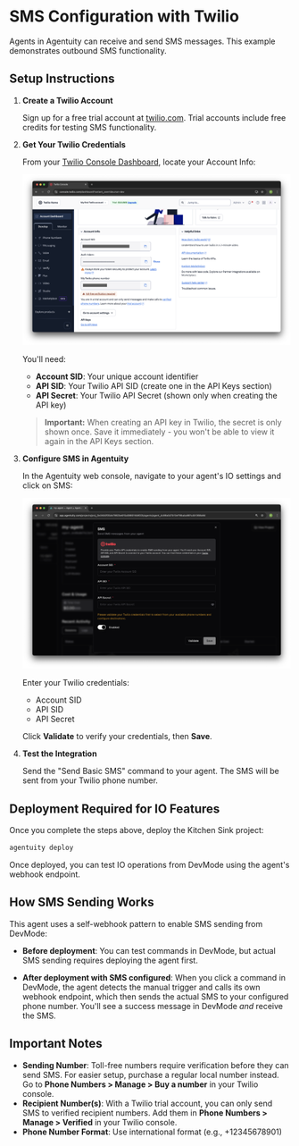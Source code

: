 # SMS Configuration with Twilio

Agents in Agentuity can receive and send SMS messages. This example demonstrates outbound SMS functionality.

## Setup Instructions

1. **Create a Twilio Account**
   
   Sign up for a free trial account at [twilio.com](https://www.twilio.com). Trial accounts include free credits for testing SMS functionality.

2. **Get Your Twilio Credentials**
   
   From your [Twilio Console Dashboard](https://console.twilio.com), locate your Account Info:
   
   ![Twilio Console showing Account SID and Auth Token](./screenshots/sms-setup-1-twilio-dashboard.png)
   
   You'll need:
   - **Account SID**: Your unique account identifier
   - **API SID**: Your Twilio API SID (create one in the API Keys section)
   - **API Secret**: Your Twilio API Secret (shown only when creating the API key)
   
   > **Important:** When creating an API key in Twilio, the secret is only shown once. Save it immediately - you won't be able to view it again in the API Keys section.

3. **Configure SMS in Agentuity**
   
   In the Agentuity web console, navigate to your agent's IO settings and click on SMS:
   
   ![Agentuity SMS configuration dialog](./screenshots/sms-setup-2-agentuity-config.png)
   
   Enter your Twilio credentials:
   - Account SID
   - API SID
   - API Secret
   
   Click **Validate** to verify your credentials, then **Save**.

4. **Test the Integration**
   
   Send the "Send Basic SMS" command to your agent. The SMS will be sent from your Twilio phone number.

## Deployment Required for IO Features

Once you complete the steps above, deploy the Kitchen Sink project:

```bash
agentuity deploy
```

Once deployed, you can test IO operations from DevMode using the agent's webhook endpoint.

## How SMS Sending Works

This agent uses a self-webhook pattern to enable SMS sending from DevMode:

- **Before deployment**: You can test commands in DevMode, but actual SMS sending requires deploying the agent first.

- **After deployment with SMS configured**: When you click a command in DevMode, the agent detects the manual trigger and calls its own webhook endpoint, which then sends the actual SMS to your configured phone number. You'll see a success message in DevMode *and* receive the SMS.

## Important Notes

- **Sending Number**: Toll-free numbers require verification before they can send SMS. For easier setup, purchase a regular local number instead. Go to **Phone Numbers > Manage > Buy a number** in your Twilio console.
- **Recipient Number(s)**: With a Twilio trial account, you can only send SMS to verified recipient numbers. Add them in **Phone Numbers > Manage > Verified** in your Twilio console.
- **Phone Number Format**: Use international format (e.g., +12345678901)
